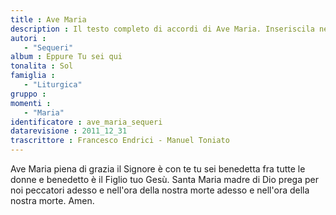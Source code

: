 ```yaml
--- 
title : Ave Maria
description : Il testo completo di accordi di Ave Maria. Inseriscila nel tuo canzoniere!
autori : 
   - "Sequeri"
album : Eppure Tu sei qui
tonalita : Sol
famiglia : 
   - "Liturgica"
gruppo : 
momenti : 
   - "Maria"
identificatore : ave_maria_sequeri
datarevisione : 2011_12_31
trascrittore : Francesco Endrici - Manuel Toniato
--- 
```




Ave Maria piena di grazia 
il Signore è con te
tu sei benedetta fra tutte le donne
e benedetto è il Figlio tuo Gesù.
Santa Maria madre di Dio
prega per noi peccatori
adesso e nell'ora della nostra morte
adesso e nell'ora della nostra morte.
Amen.


